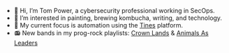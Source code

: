 - 👋 Hi, I’m Tom Power, a cybersecurity professional working in SecOps.
- 👀 I’m interested in painting, brewing kombucha, writing, and technology.
- 🌱 My current focus is automation using the [Tines](https://tines.com) platform.
- :radio: New bands in my prog-rock playlists: [Crown Lands](https://open.spotify.com/artist/0MnazDWzh4tAnT5y4vWZFr?si=B9pZynZXRTGP6k5-soVslg) & [Animals As Leaders](https://open.spotify.com/artist/65C6Unk7nhg2aCnVuAPMo8?si=46qwoifiQ_qUdi-ccJDw2A)

<!---
MaxTPower/MaxTPower is a ✨ special ✨ repository because its `README.md` (this file) appears on your GitHub profile.
You can click the Preview link to take a look at your changes.
--->
